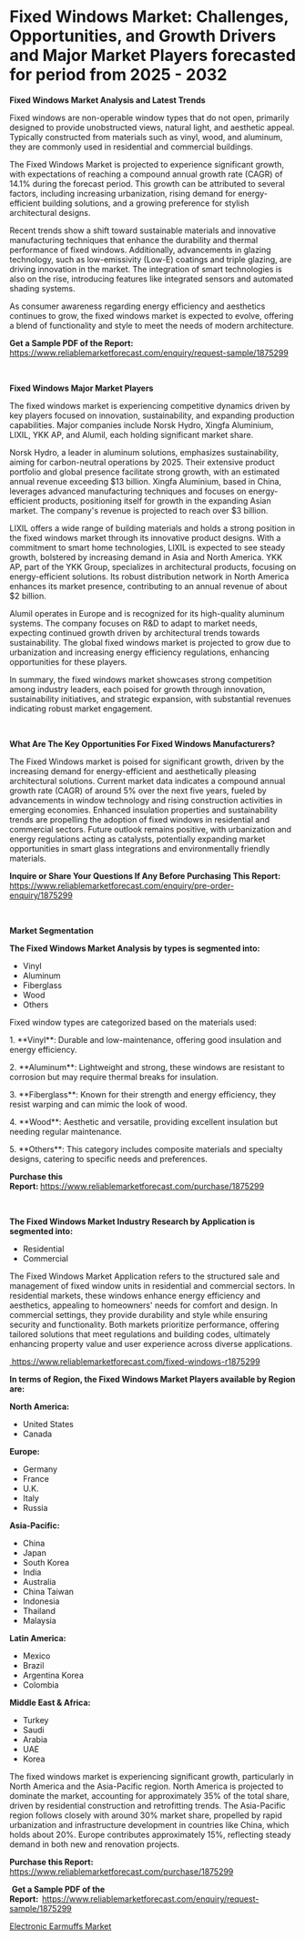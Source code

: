 <p><h1>Fixed Windows Market: Challenges, Opportunities, and Growth Drivers and Major Market Players forecasted for period from 2025 - 2032</h1></p><p><strong>Fixed Windows Market Analysis and Latest Trends</strong></p>
<p><p>Fixed windows are non-operable window types that do not open, primarily designed to provide unobstructed views, natural light, and aesthetic appeal. Typically constructed from materials such as vinyl, wood, and aluminum, they are commonly used in residential and commercial buildings.</p><p>The Fixed Windows Market is projected to experience significant growth, with expectations of reaching a compound annual growth rate (CAGR) of 14.1% during the forecast period. This growth can be attributed to several factors, including increasing urbanization, rising demand for energy-efficient building solutions, and a growing preference for stylish architectural designs. </p><p>Recent trends show a shift toward sustainable materials and innovative manufacturing techniques that enhance the durability and thermal performance of fixed windows. Additionally, advancements in glazing technology, such as low-emissivity (Low-E) coatings and triple glazing, are driving innovation in the market. The integration of smart technologies is also on the rise, introducing features like integrated sensors and automated shading systems. </p><p>As consumer awareness regarding energy efficiency and aesthetics continues to grow, the fixed windows market is expected to evolve, offering a blend of functionality and style to meet the needs of modern architecture.</p></p>
<p><strong>Get a Sample PDF of the Report:&nbsp;</strong> <a href="https://www.reliablemarketforecast.com/enquiry/request-sample/1875299?utm_campaign=1108&utm_medium=2&utm_source=Github&utm_content=ia&utm_term=09022025&utm_id=fixed-windows">https://www.reliablemarketforecast.com/enquiry/request-sample/1875299</a></p>
<p>&nbsp;</p>
<p><strong>Fixed Windows Major Market Players</strong></p>
<p><p>The fixed windows market is experiencing competitive dynamics driven by key players focused on innovation, sustainability, and expanding production capabilities. Major companies include Norsk Hydro, Xingfa Aluminium, LIXIL, YKK AP, and Alumil, each holding significant market share.</p><p>Norsk Hydro, a leader in aluminum solutions, emphasizes sustainability, aiming for carbon-neutral operations by 2025. Their extensive product portfolio and global presence facilitate strong growth, with an estimated annual revenue exceeding $13 billion. Xingfa Aluminium, based in China, leverages advanced manufacturing techniques and focuses on energy-efficient products, positioning itself for growth in the expanding Asian market. The company's revenue is projected to reach over $3 billion.</p><p>LIXIL offers a wide range of building materials and holds a strong position in the fixed windows market through its innovative product designs. With a commitment to smart home technologies, LIXIL is expected to see steady growth, bolstered by increasing demand in Asia and North America. YKK AP, part of the YKK Group, specializes in architectural products, focusing on energy-efficient solutions. Its robust distribution network in North America enhances its market presence, contributing to an annual revenue of about $2 billion.</p><p>Alumil operates in Europe and is recognized for its high-quality aluminum systems. The company focuses on R&D to adapt to market needs, expecting continued growth driven by architectural trends towards sustainability. The global fixed windows market is projected to grow due to urbanization and increasing energy efficiency regulations, enhancing opportunities for these players.</p><p>In summary, the fixed windows market showcases strong competition among industry leaders, each poised for growth through innovation, sustainability initiatives, and strategic expansion, with substantial revenues indicating robust market engagement.</p></p>
<p>&nbsp;</p>
<p><strong>What Are The Key Opportunities For Fixed Windows Manufacturers?</strong></p>
<p><p>The Fixed Windows market is poised for significant growth, driven by the increasing demand for energy-efficient and aesthetically pleasing architectural solutions. Current market data indicates a compound annual growth rate (CAGR) of around 5% over the next five years, fueled by advancements in window technology and rising construction activities in emerging economies. Enhanced insulation properties and sustainability trends are propelling the adoption of fixed windows in residential and commercial sectors. Future outlook remains positive, with urbanization and energy regulations acting as catalysts, potentially expanding market opportunities in smart glass integrations and environmentally friendly materials.</p></p>
<p><strong>Inquire or Share Your Questions If Any Before Purchasing This Report:</strong> <a href="https://www.reliablemarketforecast.com/enquiry/pre-order-enquiry/1875299?utm_campaign=1108&utm_medium=2&utm_source=Github&utm_content=ia&utm_term=09022025&utm_id=fixed-windows">https://www.reliablemarketforecast.com/enquiry/pre-order-enquiry/1875299</a></p>
<p>&nbsp;</p>
<p><strong>Market Segmentation</strong></p>
<p><strong>The Fixed Windows Market Analysis by types is segmented into:</strong></p>
<p><ul><li>Vinyl</li><li>Aluminum</li><li>Fiberglass</li><li>Wood</li><li>Others</li></ul></p>
<p><p>Fixed window types are categorized based on the materials used: </p><p>1. **Vinyl**: Durable and low-maintenance, offering good insulation and energy efficiency.</p><p>2. **Aluminum**: Lightweight and strong, these windows are resistant to corrosion but may require thermal breaks for insulation.</p><p>3. **Fiberglass**: Known for their strength and energy efficiency, they resist warping and can mimic the look of wood.</p><p>4. **Wood**: Aesthetic and versatile, providing excellent insulation but needing regular maintenance.</p><p>5. **Others**: This category includes composite materials and specialty designs, catering to specific needs and preferences.</p></p>
<p><strong>Purchase this Report:&nbsp;</strong><a href="https://www.reliablemarketforecast.com/purchase/1875299?utm_campaign=1108&utm_medium=2&utm_source=Github&utm_content=ia&utm_term=09022025&utm_id=fixed-windows">https://www.reliablemarketforecast.com/purchase/1875299</a></p>
<p>&nbsp;</p>
<p><strong>The Fixed Windows Market Industry Research by Application is segmented into:</strong></p>
<p><ul><li>Residential</li><li>Commercial</li></ul></p>
<p><p>The Fixed Windows Market Application refers to the structured sale and management of fixed window units in residential and commercial sectors. In residential markets, these windows enhance energy efficiency and aesthetics, appealing to homeowners' needs for comfort and design. In commercial settings, they provide durability and style while ensuring security and functionality. Both markets prioritize performance, offering tailored solutions that meet regulations and building codes, ultimately enhancing property value and user experience across diverse applications.</p></p>
<p><a href="https://www.reliablemarketforecast.com/fixed-windows-r1875299?utm_campaign=1108&utm_medium=2&utm_source=Github&utm_content=ia&utm_term=09022025&utm_id=fixed-windows">&nbsp;https://www.reliablemarketforecast.com/fixed-windows-r1875299</a></p>
<p><strong>In terms of Region, the Fixed Windows Market Players available by Region are:</strong></p>
<p>
    <p> <strong> North America: </strong>
        <ul>
            <li>United States</li>
            <li>Canada</li>
        </ul>
        </p> 
    <p> <strong> Europe: </strong>
        <ul>
            <li>Germany</li>
            <li>France</li>
            <li>U.K.</li>
            <li>Italy</li>
            <li>Russia</li>
        </ul>
        </p> 
    <p> <strong> Asia-Pacific: </strong>
        <ul>
            <li>China</li>
            <li>Japan</li>
            <li>South Korea</li>
            <li>India</li>
            <li>Australia</li>
            <li>China Taiwan</li>
            <li>Indonesia</li>
            <li>Thailand</li>
            <li>Malaysia</li>
        </ul>
        </p> 
    <p> <strong> Latin America: </strong>
        <ul>
            <li>Mexico</li>
            <li>Brazil</li>
            <li>Argentina Korea</li>
            <li>Colombia</li>
        </ul>
        </p> 
    <p> <strong> Middle East & Africa: </strong>
        <ul>
            <li>Turkey</li>
            <li>Saudi</li>
            <li>Arabia</li>
            <li>UAE</li>
            <li>Korea</li>
        </ul>
    </p>
    </p>
<p><p>The fixed windows market is experiencing significant growth, particularly in North America and the Asia-Pacific region. North America is projected to dominate the market, accounting for approximately 35% of the total share, driven by residential construction and retrofitting trends. The Asia-Pacific region follows closely with around 30% market share, propelled by rapid urbanization and infrastructure development in countries like China, which holds about 20%. Europe contributes approximately 15%, reflecting steady demand in both new and renovation projects.</p></p>
<p><strong>Purchase this Report: </strong><a href="https://www.reliablemarketforecast.com/purchase/1875299?utm_campaign=1108&utm_medium=2&utm_source=Github&utm_content=ia&utm_term=09022025&utm_id=fixed-windows">https://www.reliablemarketforecast.com/purchase/1875299</a></p>
<p>&nbsp;<strong>Get a Sample PDF of the Report:&nbsp;&nbsp;</strong><a href="https://www.reliablemarketforecast.com/enquiry/request-sample/1875299?utm_campaign=1108&utm_medium=2&utm_source=Github&utm_content=ia&utm_term=09022025&utm_id=fixed-windows">https://www.reliablemarketforecast.com/enquiry/request-sample/1875299</a></p>
<p><strong></strong></p>
<p><p><a href="https://github.com/CliffMedina6/Market-Research-Report-List-7/blob/main/electronic-earmuffs-market.md?utm_campaign=1108&utm_medium=2&utm_source=Github&utm_content=ia&utm_term=09022025&utm_id=fixed-windows">Electronic Earmuffs Market</a></p></p>